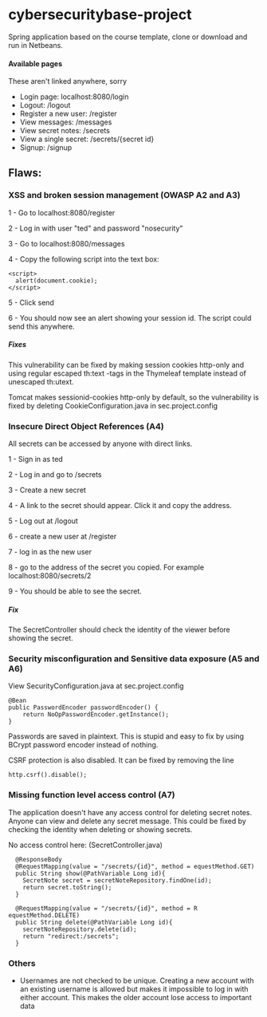 # cybersecuritybase-project

Spring application based on the course template, clone or download and run in Netbeans.

#### Available pages
These aren't linked anywhere, sorry

- Login page: localhost:8080/login
- Logout: /logout
- Register a new user: /register
- View messages: /messages
- View secret notes: /secrets
- View a single secret: /secrets/{secret id}
- Signup: /signup

## Flaws:

### XSS and broken session management (OWASP A2 and A3)
1 - Go to localhost:8080/register

2 - Log in with user "ted" and password "nosecurity"

3 - Go to localhost:8080/messages

4 - Copy the following script into the text box:


    <script>
      alert(document.cookie);
    </script>

5 - Click send

6 - You should now see an alert showing your session id. The script could send this anywhere.

##### Fixes
This vulnerability can be fixed by making session cookies http-only and using regular escaped th:text -tags in the Thymeleaf template instead of unescaped th:utext.

Tomcat makes sessionid-cookies http-only by default, so the vulnerability is fixed by deleting CookieConfiguration.java in sec.project.config

### Insecure Direct Object References (A4)

All secrets can be accessed by anyone with direct links.

1 - Sign in as ted

2 - Log in and go to /secrets

3 - Create a new secret

4 - A link to the secret should appear. Click it and copy the address.

5 - Log out at /logout

6 - create a new user at /register

7 - log in as the new user

8 - go to the address of the secret you copied. For example localhost:8080/secrets/2

9 - You should be able to see the secret.

##### Fix
The SecretController should check the identity of the viewer before showing the secret.

### Security misconfiguration and Sensitive data exposure (A5 and A6)

View SecurityConfiguration.java at sec.project.config

    @Bean
    public PasswordEncoder passwordEncoder() {
        return NoOpPasswordEncoder.getInstance();
    }

Passwords are saved in plaintext. This is stupid and easy to fix by using BCrypt password encoder instead of nothing.

CSRF protection is also disabled. It can be fixed by removing the line

    http.csrf().disable();

### Missing function level access control (A7)
The application doesn't have any access control for deleting secret notes. Anyone can view and delete any secret message. This could be fixed by checking the identity when deleting or showing secrets.

No access control here: (SecretController.java)

      @ResponseBody
      @RequestMapping(value = "/secrets/{id}", method = equestMethod.GET)
      public String show(@PathVariable Long id){
        SecretNote secret = secretNoteRepository.findOne(id);
        return secret.toString();
      }

      @RequestMapping(value = "/secrets/{id}", method = R  equestMethod.DELETE)
      public String delete(@PathVariable Long id){
        secretNoteRepository.delete(id);
        return "redirect:/secrets";
      }

### Others

* Usernames are not checked to be unique. Creating a new account with an existing username is allowed but makes it impossible to log in with either account. This makes the older account lose access to important data
